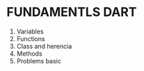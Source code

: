 # FUNDAMENTLS DART
 1. Variables
 2. Functions
 3. Class and herencia
 4. Methods
 5. Problems basic